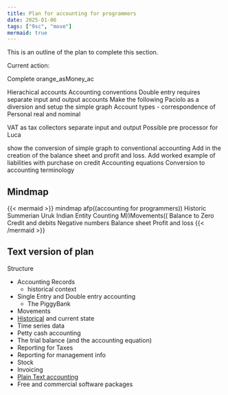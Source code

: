 ```yaml
---
title: Plan for accounting for programmers
date: 2025-01-06
tags: ["9sc", "move"]
mermaid: true
---
```


This is an outline of the plan to complete this section.

Current action:

Complete orange_asMoney_ac

Hierachical accounts
Accounting conventions
Double entry requires separate input and output accounts
Make the following Paciolo as a diversion and setup the simple graph
Account types - correspondence of Personal real and nominal

VAT as tax collectors separate input and output
Possible pre processor for Luca

show the conversion of simple graph to conventional accounting
Add in the creation of the balance sheet and profit and loss.
Add worked example of liabilities with purchase on credit
Accounting equations
Conversion to accounting terminology


## Mindmap

{{< mermaid >}}
mindmap
  afp((accounting for programmers))
    Historic
      Summerian Uruk
      Indian
    Entity
    Counting
    M))Movements((
      Balance to Zero
      Credit and debits
      Negative numbers
    Balance sheet
    Profit and loss
{{< /mermaid >}}


## Text version of plan

Structure
- Accounting Records 
  - historical context
- Single Entry and Double entry accounting
  - The PiggyBank
- Movements
- [Historical](/afp/uruk/) and current state
- Time series data
- Petty cash accounting
- The trial balance (and the accounting equation)
- Reporting for Taxes
- Reporting for management info
- Stock
- Invoicing
- [Plain Text accounting](/afp/plain-text-accounting/)
- Free and commercial software packages
